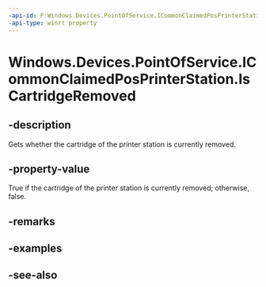 ```yaml
---
-api-id: P:Windows.Devices.PointOfService.ICommonClaimedPosPrinterStation.IsCartridgeRemoved
-api-type: winrt property
---
```


<!-- Property syntax
public bool IsCartridgeRemoved { get; }
-->

# Windows.Devices.PointOfService.ICommonClaimedPosPrinterStation.IsCartridgeRemoved

## -description
Gets whether the cartridge of the printer station is currently removed.

## -property-value
True if the cartridge of the printer station is currently removed; otherwise, false.

## -remarks

## -examples

## -see-also
